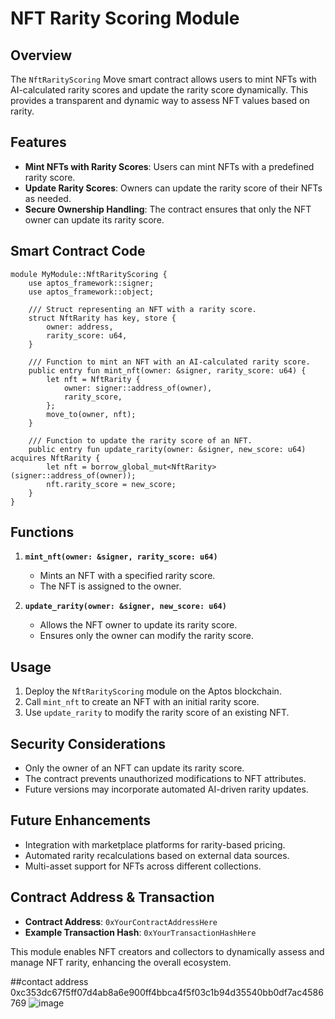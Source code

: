 # NFT Rarity Scoring Module

## Overview
The `NftRarityScoring` Move smart contract allows users to mint NFTs with AI-calculated rarity scores and update the rarity score dynamically. This provides a transparent and dynamic way to assess NFT values based on rarity.

## Features
- **Mint NFTs with Rarity Scores**: Users can mint NFTs with a predefined rarity score.
- **Update Rarity Scores**: Owners can update the rarity score of their NFTs as needed.
- **Secure Ownership Handling**: The contract ensures that only the NFT owner can update its rarity score.

## Smart Contract Code
```move
module MyModule::NftRarityScoring {
    use aptos_framework::signer;
    use aptos_framework::object;

    /// Struct representing an NFT with a rarity score.
    struct NftRarity has key, store {
        owner: address,
        rarity_score: u64,
    }

    /// Function to mint an NFT with an AI-calculated rarity score.
    public entry fun mint_nft(owner: &signer, rarity_score: u64) {
        let nft = NftRarity {
            owner: signer::address_of(owner),
            rarity_score,
        };
        move_to(owner, nft);
    }

    /// Function to update the rarity score of an NFT.
    public entry fun update_rarity(owner: &signer, new_score: u64) acquires NftRarity {
        let nft = borrow_global_mut<NftRarity>(signer::address_of(owner));
        nft.rarity_score = new_score;
    }
}
```

## Functions
1. **`mint_nft(owner: &signer, rarity_score: u64)`**
   - Mints an NFT with a specified rarity score.
   - The NFT is assigned to the owner.

2. **`update_rarity(owner: &signer, new_score: u64)`**
   - Allows the NFT owner to update its rarity score.
   - Ensures only the owner can modify the rarity score.

## Usage
1. Deploy the `NftRarityScoring` module on the Aptos blockchain.
2. Call `mint_nft` to create an NFT with an initial rarity score.
3. Use `update_rarity` to modify the rarity score of an existing NFT.

## Security Considerations
- Only the owner of an NFT can update its rarity score.
- The contract prevents unauthorized modifications to NFT attributes.
- Future versions may incorporate automated AI-driven rarity updates.

## Future Enhancements
- Integration with marketplace platforms for rarity-based pricing.
- Automated rarity recalculations based on external data sources.
- Multi-asset support for NFTs across different collections.

## Contract Address & Transaction
- **Contract Address**: `0xYourContractAddressHere`
- **Example Transaction Hash**: `0xYourTransactionHashHere`

This module enables NFT creators and collectors to dynamically assess and manage NFT rarity, enhancing the overall ecosystem.

##contact address
0xc353dc67f5ff07d4ab8a6e900ff4bbca4f5f03c1b94d35540bb0df7ac4586769
![image](https://github.com/user-attachments/assets/1a38329a-2cce-4bae-bd3e-cca5ed03868f)
